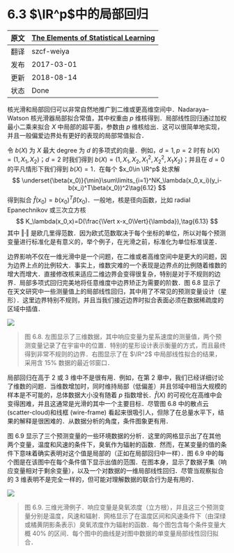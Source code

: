# 6.3 $\IR^p$中的局部回归

| 原文   | [The Elements of Statistical Learning](https://web.stanford.edu/~hastie/ElemStatLearn/printings/ESLII_print12.pdf#page=219) |
| ---- | ---------------------------------------- |
| 翻译   | szcf-weiya                               |
| 发布 | 2017-03-01 |
| 更新 | 2018-08-14|
| 状态 | Done|

核光滑和局部回归可以非常自然地推广到二维或更高维空间中．Nadaraya–Watson 核光滑器局部拟合常值，其中权重由 $p$ 维核得到．局部线性回归通过加权最小二乘来拟合 $X$ 中局部的超平面，参数由 $p$ 维核给出．这可以很简单地实现，并且一般偏爱边界处有更好的表现的局部常值拟合．

令 $b(X)$ 为 $X$ 最大 degree 为 $d$ 的多项式的向量．例如，$d=1,p=2$ 时有 $b(X)=(1,X_1,X_2)$；$d=2$ 时我们得到 $b(X)=(1,X_1,X_2,X_1^2,X_2^2,X_1X_2)$；并且在 $d=0$ 的平凡情形下我们得到 $b(X)=1$．在每个 $x_0\in \IR^p$ 处求解
$$
\underset{\beta(x_0)}{\min}\sum\limits_{i=1}^NK_\lambda(x_0,x_i)(y_i-b(x_i)^T\beta(x_0))^2\tag{6.12}
$$
得到拟合 $\hat f(x_0)=b(x_0)^T\hat \beta(x_0)$．一般地，核是径向函数，比如 radial Epanechnikov 或三次立方核
$$
K_\lambda(x_0,x)=D(\frac{\Vert x-x_0\Vert}{\lambda}),\tag{6.13}
$$
其中 $\Vert \cdot\Vert$ 是欧几里得范数．因为欧式范数取决于每个坐标的单位，所以对每个预测变量进行标准化是有意义的，举个例子，在光滑之前，标准化为单位标准误差．

边界影响不仅在一维光滑中是一个问题，在二维或者高维空间中是更大的问题，因为边界上点的比例较大．事实上，维数灾难的一个表现是边界点的比例随着维数的增大而增大．直接修改核来适应二维边界会变得很复杂，特别是对于不规则的边界．局部多项式回归完美地将任意维度中边界矫正为需要的阶数．图 6.8 显示了在天文研究中一些测量值上的局部线性回归，其中用了不常见的预测变量设计（星形）．这里边界特别不规则，并且当我们接近边界时拟合表面必须在数据稀疏度的区域中插值．

![](../img/06/fig6.8.png)

> 图 6.8. 左图显示了三维数据，其中响应变量为星系速度的测量值，两个预测变量记录了在宇宙中的位置．特别的星形设计表示衡量的方式，而且最终得到非常不规则的边界．右图显示了在 $\IR^2$ 中局部线性拟合的结果，采用含 $15\%$ 数据的最近邻窗口．

局部回归在高于 $2$ 或 $3$ 维中不是很有用．例如，在第 $2$ 章中，我们已经详细讨论了维数的问题．当维数增加时，同时维持局部（低偏差）并且邻域中相当大规模的样本是不可能的，总体数据大小没有随着 $p$ 指数增长．$\hat f(X)$ 的可视化在高维中会变得困难，并且这通常是光滑的其中一个主要目标．尽管图 6.8 中的散点云 (scatter-cloud)和线框 (wire-frame) 看起来很吸引人，但除了在总量水平下，结果的解释是很困难的．从数据分析的角度，条件图象更有用．

图 6.9 显示了三个预测变量的一些环境数据的分析．这里的网格显示出了在其他两个变量，温度和风速的条件下，臭氧作为辐射的函数．然而，在某变量的值的条件下意味着确实表明对这个值是局部的（正如在局部回归中一样）．图 6.9 中的每个图是在该图中在每个条件值下显示出值的范围．在图本身，显示了数据子集（响应变量相对于剩余变量），以及一个对数据的一维局部线性回归．尽管当观察拟合的 3 维表明不是完全一样的，但可能对理解数据的联合行为是有用的．

![](../img/06/fig6.9.png)

> 图 6.9. 三维光滑例子．响应变量是臭氧浓度（立方根），并且这三个预测变量分别是温度，风速和辐射．网格显示了在温度区间和风速条件下（由深绿或橘黄阴影条表示）臭氧浓度作为辐射的函数．每个图包含每个条件变量大概 $40\%$ 的区间．每个图中的曲线是对图中数据的单变量局部线性回归拟合．